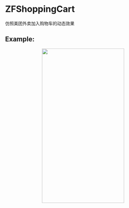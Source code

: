 # ZFShoppingCart
仿照美团外卖加入购物车的动态效果


## Example:

<p align="center" >
<img src="https://github.com/WZF-Fei/ZFShoppingCart/blob/master/ZFShoppingCartTests/shoppingcart.gif" width="266" height="500"/>
</p>
